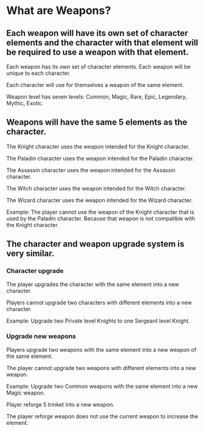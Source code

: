 # What are Weapons?

## Each weapon will have its own set of character elements and the character with that element will be required to use a weapon with that element.

Each weapon has its own set of character elements. Each weapon will be unique to each character.

Each character will use for themselves a weapon of the same element.

Weapon level has seven levels: Common, Magic, Rare, Epic, Legendary, Mythic, Exotic.

## Weapons will have the same 5 elements as the character.

The Knight character uses the weapon intended for the Knight character.

The Paladin character uses the weapon intended for the Paladin character.

The Assassin character uses the weapon intended for the Assassin character.

The Witch character uses the weapon intended for the Witch character.

The Wizard character uses the weapon intended for the Wizard character.

Example: The player cannot use the weapon of the Knight character that is used by the Paladin character. Because that weapon is not compatible with the Knight character.

## The character and weapon upgrade system is very similar.

### Character upgrade

The player upgrades the character with the same element into a new character.

Players cannot upgrade two characters with different elements into a new character.

Example: Upgrade two Private level Knights to one Sergeant level Knight.
### Upgrade new weapons

Players upgrade two weapons with the same element into a new weapon of the same element.

The player cannot upgrade two weapons with different elements into a new weapon.

Example: Upgrade two Common weapons with the same element into a new Magic weapon.

Player reforge 5 trinket into a new weapon.

The player reforge weapon does not use the current weapon to increase the element.

